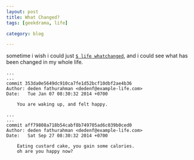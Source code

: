 ```yaml
---
layout: post
title: What Changed?
tags: [geekdrama, life]

category: blog

---
```


sometime i wish i could just [`$ life whatchanged`](https://www.kernel.org/pub/software/scm/git/docs/git-whatchanged.html), and i could see what has been changed in my whole life.

	...
	...
	commit 353da0e5649dc910ca7fe1d52bcf10dbf2ae4b36
	Author: deden fathurahman <dedenf@example-life.com>
	Date:   Tue Jan 07 08:30:32 2014 +0700

		You are waking up, and felt happy.

	...
	...
	commit aff79808a718b54cabf8b749705ad6c039b0ced0
	Author: deden fathurahman <dedenf@example-life.com>
	Date:   Sat Sep 27 08:30:32 2014 +0700

		Eating custard cake, you gain some calories.
		oh are you happy now?

